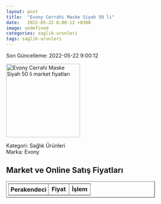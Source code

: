```yaml
---
layout: post
title:  "Evony Cerrahi Maske Siyah 50 li"
date:   2022-05-22 6:00:12 +0300
image: undefined
categories: saglik-urunleri
tags: saglik-urunleri
---
```


Son Güncelleme: 2022-05-22 9:00:12

<img src="undefined" width="200" alt="Evony Cerrahi Maske Siyah 50 li market fiyatları" />

Kategori: Sağlık Ürünleri
<br />
Marka: Evony

<h2>Market ve Online Satış Fiyatları</h2>

<table border="1" style="padding: 5px;width:80%;">
  <tr>
    <td style="padding: 5px;"><strong>Perakendeci</strong></td>
    <td><strong>Fiyat</strong></td>
    <td><strong>İşlem</strong></td>
  </tr>
  
</table>
